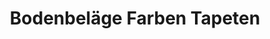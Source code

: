---
title: "Bodenbeläge Farben Tapeten"
url: /berlin/bodenbelaege-farben-tapeten/
shop: Raumausstattung
---